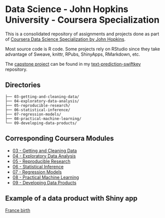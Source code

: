 # Data Science - John Hopkins University - Coursera Specialization 

This is a consolidated repository of assignments and projects done as part of [Coursera Data Science Specialization by John Hopkins](https://www.coursera.org/specializations/jhu-data-science).

Most source code is R code. Some projects rely on RStudio since they take advantage of Sweave, knittr, RPubs, ShinyApps, RMarkdown, etc.

The [capstone project](https://www.coursera.org/learn/data-science-project) can be found in my [text-prediction-swiftkey](https://github.com/bmaingret/text-prediction-swiftkey) repository.

## Directories 
    ├── 03-getting-and-cleaning-data/ 
    ├── 04-exploratory-data-analysis/ 
    ├── 05-reproducible-research/ 
    ├── 06-statistical-inference/ 
    ├── 07-regression-models/ 
    ├── 08-practical-machine-learning/ 
    └── 09-developing-data-products/ 

## Corresponding Coursera Modules

* [03 - Getting and Cleaning Data](https://www.coursera.org/learn/data-cleaning?specialization=jhu-data-science)
* [04 - Exploratory Data Analysis](https://www.coursera.org/learn/exploratory-data-analysis?specialization=jhu-data-science)
* [05 - Reproducible Research](https://www.coursera.org/learn/reproducible-research)
* [06 - Statistical Inference](https://www.coursera.org/learn/statistical-inference)
* [07 - Regression Models](https://www.coursera.org/learn/regression-models)
* [08 - Practical Machine Learning](https://www.coursera.org/learn/practical-machine-learning)
* [09 - Developing Data Products](https://www.coursera.org/learn/data-products)

## Example of a data product with Shiny app

[France birth](https://bmaingret.github.io/coursera-data-science-jhu/09-developing-data-products/01-week2-assignement/leaflet_example.html)
